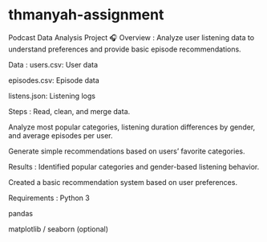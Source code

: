 # thmanyah-assignment

Podcast Data Analysis Project 🎧
Overview : 
Analyze user listening data to understand preferences and provide basic episode recommendations.

Data : 
users.csv: User data

episodes.csv: Episode data

listens.json: Listening logs

Steps :
Read, clean, and merge data.

Analyze most popular categories, listening duration differences by gender, and average episodes per user.

Generate simple recommendations based on users’ favorite categories.

Results :
Identified popular categories and gender-based listening behavior.

Created a basic recommendation system based on user preferences.

Requirements :
Python 3

pandas

matplotlib / seaborn (optional)
